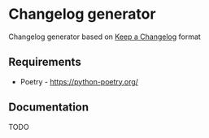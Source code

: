 # Changelog generator

Changelog generator based on [Keep a Changelog](https://keepachangelog.com/en/1.0.0/) format

## Requirements

- Poetry - <https://python-poetry.org/>

## Documentation

TODO

